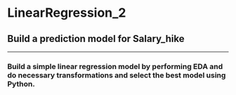 # LinearRegression_2
## Build a prediction model for Salary_hike

------------------------------------------------------------

### Build a simple linear regression model by performing EDA and do necessary transformations and select the best model using Python.
